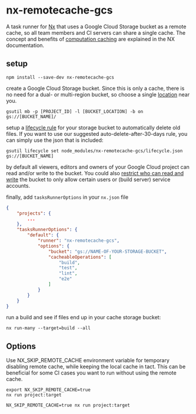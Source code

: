 # nx-remotecache-gcs

A task runner for [Nx](https://nx.dev/) that uses a Google Cloud Storage bucket as a remote cache, so all team members and CI servers can share a single cache. The concept and benefits of [computation caching](https://nx.dev/core-features/cache-task-results) are explained in the NX documentation.

## setup

```
npm install --save-dev nx-remotecache-gcs
```

create a Google Cloud Storage bucket. Since this is only a cache, there is no need for a dual- or multi-region bucket, so choose a single [location](https://cloud.google.com/storage/docs/locations) near you.

```
gsutil mb -p [PROJECT_ID] -l [BUCKET_LOCATION] -b on gs://[BUCKET_NAME]/
```

setup a [lifecycle rule](https://cloud.google.com/storage/docs/managing-lifecycles) for your storage bucket to automatically delete old files. If you want to use our suggested auto-delete-after-30-days rule, you can simply use the json that is included:

```
gsutil lifecycle set node_modules/nx-remotecache-gcs/lifecycle.json gs://[BUCKET_NAME]
```

by default all viewers, editors and owners of your Google Cloud project can read and/or write to the bucket. You could also [restrict who can read and write](https://cloud.google.com/storage/docs/access-control/using-iam-permissions) the bucket to only allow certain users or (build server) service accounts.

finally, add `tasksRunnerOptions` in your `nx.json` file

```json
{
    "projects": {
        ...
    },
    "tasksRunnerOptions": {
        "default": {
            "runner": "nx-remotecache-gcs",
            "options": {
                "bucket": "gs://NAME-OF-YOUR-STORAGE-BUCKET",
                "cacheableOperations": [
                    "build",
                    "test",
                    "lint",
                    "e2e"
                ]
            }
        }
    }
}

```

run a build and see if files end up in your cache storage bucket:

```
nx run-many --target=build --all
```

## Options

Use NX_SKIP_REMOTE_CACHE environment variable for temporary disabling remote cache, while keeping the local cache in tact.
This can be beneficial for some CI cases you want to run without using the remote cache.

```
export NX_SKIP_REMOTE_CACHE=true
nx run project:target
```

```
NX_SKIP_REMOTE_CACHE=true nx run project:target
```
